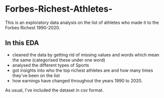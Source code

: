 # Forbes-Richest-Athletes-
This is an exploratory data analysis on the list of athletes who made it to the Forbes Richest 1990-2020.


## In this EDA
- cleaned the data by getting rid of missing values and words which mean the same (categorised these under one word)
- analysed the different types of Sports
- got insights into who the top richest athletes are and how many times they've been on the list
- how earnings have changed throughout the years 1990 to 2020.


As usual, I've included the dataset in csv format.
